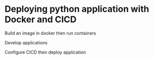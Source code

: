 # Deploying python application with Docker and CICD

Build an image in docker then run containers

Develop applications

Configure CICD then deploy application
